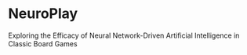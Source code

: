 # NeuroPlay
Exploring the Efficacy of Neural Network-Driven Artificial Intelligence in Classic Board Games
